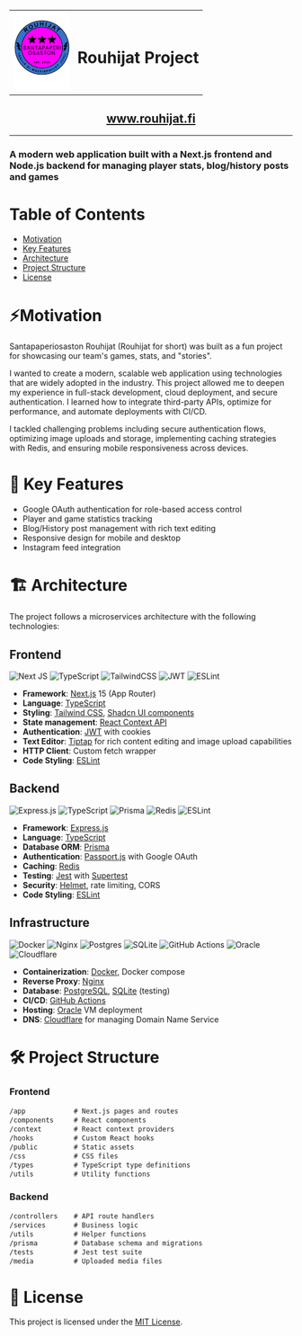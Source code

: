 <div align="center">
  <table>
    <tr>
      <td><img src="Frontend/public/logo.png" alt="Rouhijat Logo" width="100"/></td>
      <td><h1>Rouhijat Project</h1></td>
    </tr>
  </table>
  <a href="https://www.rouhijat.fi"><h2>www.rouhijat.fi</h2></a>
</div>
<hr>


### A modern web application built with a Next.js frontend and Node.js backend for managing player stats, blog/history posts and games

# Table of Contents

* [Motivation](#motivation)
* [Key Features](#key-features)
* [Architecture](#architecture)
* [Project Structure](#project-structure)
* [License](#license)


# ⚡Motivation

Santapaperiosaston Rouhijat (Rouhijat for short) was built as a fun project for showcasing our team's games, stats, and "stories".

I wanted to create a modern, scalable web application using technologies that are widely adopted in the industry. This project allowed me to deepen my experience in full-stack development, cloud deployment, and secure authentication. I learned how to integrate third-party APIs, optimize for performance, and automate deployments with CI/CD.

I tackled challenging problems including secure authentication flows, optimizing image uploads and storage, implementing caching strategies with Redis, and ensuring mobile responsiveness across devices.

# 🚀 Key Features 

* Google OAuth authentication for role-based access control
* Player and game statistics tracking
* Blog/History post management with rich text editing
* Responsive design for mobile and desktop 
* Instagram feed integration

# 🏗️ Architecture

The project follows a microservices architecture with the following technologies:

## Frontend

![Next JS](https://img.shields.io/badge/Next-black?style=for-the-badge&logo=next.js&logoColor=white)
![TypeScript](https://img.shields.io/badge/typescript-%23007ACC.svg?style=for-the-badge&logo=typescript&logoColor=white) 
![TailwindCSS](https://img.shields.io/badge/tailwindcss-%2338B2AC.svg?style=for-the-badge&logo=tailwind-css&logoColor=white) 
![JWT](https://img.shields.io/badge/JWT-black?style=for-the-badge&logo=JSON%20web%20tokens)
![ESLint](https://img.shields.io/badge/ESLint-4B3263?style=for-the-badge&logo=eslint&logoColor=white)

* **Framework**: [Next.js](https://nextjs.org/) 15 (App Router)
* **Language**: [TypeScript](https://www.typescriptlang.org/)
* **Styling**: [Tailwind CSS](https://tailwindcss.com/), [Shadcn UI components](https://ui.shadcn.com/)
* **State management**: [React Context API](https://legacy.reactjs.org/docs/context.html)
* **Authentication**: [JWT](https://www.jwt.io/) with cookies
* **Text Editor**: [Tiptap](https://tiptap.dev/docs) for rich content editing and image upload capabilities
* **HTTP Client**: Custom fetch wrapper
* **Code Styling**: [ESLint](https://eslint.org/)

## Backend

![Express.js](https://img.shields.io/badge/express.js-%23404d59.svg?style=for-the-badge&logo=express&logoColor=%2361DAFB) 
![TypeScript](https://img.shields.io/badge/typescript-%23007ACC.svg?style=for-the-badge&logo=typescript&logoColor=white) 
![Prisma](https://img.shields.io/badge/Prisma-3982CE?style=for-the-badge&logo=Prisma&logoColor=white)
![Redis](https://img.shields.io/badge/redis-%23DD0031.svg?style=for-the-badge&logo=redis&logoColor=white)
![ESLint](https://img.shields.io/badge/ESLint-4B3263?style=for-the-badge&logo=eslint&logoColor=white)

* **Framework**: [Express.js](https://expressjs.com/)
* **Language**: [TypeScript](https://www.typescriptlang.org/)
* **Database ORM**: [Prisma](https://www.prisma.io/)
* **Authentication**: [Passport.js](https://www.passportjs.org/) with Google OAuth
* **Caching**: [Redis](https://redis.io/)
* **Testing**: [Jest](https://jestjs.io/) with [Supertest](https://github.com/forwardemail/supertest)
* **Security**: [Helmet](https://helmetjs.github.io/), rate limiting, CORS
* **Code Styling**: [ESLint](https://eslint.org/)

## Infrastructure

![Docker](https://img.shields.io/badge/docker-%230db7ed.svg?style=for-the-badge&logo=docker&logoColor=white)
![Nginx](https://img.shields.io/badge/nginx-%23009639.svg?style=for-the-badge&logo=nginx&logoColor=white) 
![Postgres](https://img.shields.io/badge/postgres-%23316192.svg?style=for-the-badge&logo=postgresql&logoColor=white) 
![SQLite](https://img.shields.io/badge/sqlite-%2307405e.svg?style=for-the-badge&logo=sqlite&logoColor=white)
![GitHub Actions](https://img.shields.io/badge/github%20actions-%232671E5.svg?style=for-the-badge&logo=githubactions&logoColor=white)
![Oracle](https://img.shields.io/badge/Oracle-F80000?style=for-the-badge&logo=oracle&logoColor=white) 
![Cloudflare](https://img.shields.io/badge/Cloudflare-F38020?style=for-the-badge&logo=Cloudflare&logoColor=white) 

* **Containerization**: [Docker](https://www.docker.com/), Docker compose
* **Reverse Proxy**: [Nginx](https://nginx.org/)
* **Database**: [PostgreSQL](https://www.postgresql.org/), [SQLite](https://sqlite.org/) (testing)
* **CI/CD**: [GitHub Actions](https://github.com/features/actions)
* **Hosting**: [Oracle](https://www.oracle.com/cloud/) VM deployment
* **DNS**: [Cloudflare](https://www.cloudflare.com/) for managing Domain Name Service  


# 🛠️ Project Structure

### Frontend

```
/app            # Next.js pages and routes
/components     # React components
/context        # React context providers
/hooks          # Custom React hooks
/public         # Static assets
/css            # CSS files
/types          # TypeScript type definitions
/utils          # Utility functions
```

### Backend

```
/controllers    # API route handlers
/services       # Business logic
/utils          # Helper functions
/prisma         # Database schema and migrations
/tests          # Jest test suite
/media          # Uploaded media files
```


# 🔑 License 

This project is licensed under the [MIT License](LICENSE).
